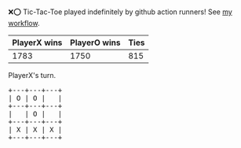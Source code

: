 :x::o: Tic-Tac-Toe played indefinitely by github action runners! See [my workflow](.github/workflows/play.yaml).

|PlayerX wins|PlayerO wins|Ties|
|-|-|-|
|1783|1750|815|

PlayerX's turn.

<pre>
+---+---+---+
| O | O |   |
+---+---+---+
|   | O |   |
+---+---+---+
| X | X | X |
+---+---+---+
</pre>